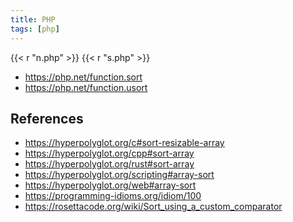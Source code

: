 ```yaml
---
title: PHP
tags: [php]
---
```


{{< r "n.php" >}}
{{< r "s.php" >}}

- <https://php.net/function.sort>
- <https://php.net/function.usort>

## References

- <https://hyperpolyglot.org/c#sort-resizable-array>
- <https://hyperpolyglot.org/cpp#sort-array>
- <https://hyperpolyglot.org/rust#sort-array>
- <https://hyperpolyglot.org/scripting#array-sort>
- <https://hyperpolyglot.org/web#array-sort>
- <https://programming-idioms.org/idiom/100>
- <https://rosettacode.org/wiki/Sort_using_a_custom_comparator>

